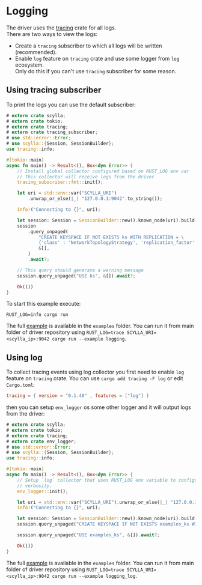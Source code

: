 # Logging

The driver uses the [tracing](https://github.com/tokio-rs/tracing) crate for all logs.\
There are two ways to view the logs:
- Create a `tracing` subscriber to which all logs will be written (recommended).
- Enable `log` feature on `tracing` crate and use some logger from `log` ecosystem. \
Only do this if you can't use `tracing` subscriber for some reason.

## Using tracing subscriber

To print the logs you can use the default subscriber:

```rust
# extern crate scylla;
# extern crate tokio;
# extern crate tracing;
# extern crate tracing_subscriber;
# use std::error::Error;
# use scylla::{Session, SessionBuilder};
use tracing::info;

#[tokio::main]
async fn main() -> Result<(), Box<dyn Error>> {
    // Install global collector configured based on RUST_LOG env var
    // This collector will receive logs from the driver
    tracing_subscriber::fmt::init();

    let uri = std::env::var("SCYLLA_URI")
        .unwrap_or_else(|_| "127.0.0.1:9042".to_string());

    info!("Connecting to {}", uri);

    let session: Session = SessionBuilder::new().known_node(uri).build().await?;
    session
        .query_unpaged(
            "CREATE KEYSPACE IF NOT EXISTS ks WITH REPLICATION = \
            {'class' : 'NetworkTopologyStrategy', 'replication_factor' : 1}",
            &[],
        )
        .await?;

    // This query should generate a warning message
    session.query_unpaged("USE ks", &[]).await?;

    Ok(())
}
```

To start this example execute:
```shell
RUST_LOG=info cargo run
```

The full [example](https://github.com/scylladb/scylla-rust-driver/tree/main/examples/logging.rs) is available in the `examples` folder.
You can run it from main folder of driver repository using `RUST_LOG=trace SCYLLA_URI=<scylla_ip>:9042 cargo run --example logging`.

## Using log

To collect tracing events using log collector you first need to enable `log` feature on `tracing` crate.
You can use `cargo add tracing -F log` or edit `Cargo.toml`:
```toml
tracing = { version = "0.1.40" , features = ["log"] }
```
then you can setup `env_logger` os some other logger and it will output logs from the driver:

```rust
# extern crate scylla;
# extern crate tokio;
# extern crate tracing;
# extern crate env_logger;
# use std::error::Error;
# use scylla::{Session, SessionBuilder};
use tracing::info;

#[tokio::main]
async fn main() -> Result<(), Box<dyn Error>> {
    // Setup `log` collector that uses RUST_LOG env variable to configure
    // verbosity.
    env_logger::init();

    let uri = std::env::var("SCYLLA_URI").unwrap_or_else(|_| "127.0.0.1:9042".to_string());
    info!("Connecting to {}", uri);

    let session: Session = SessionBuilder::new().known_node(uri).build().await?;
    session.query_unpaged("CREATE KEYSPACE IF NOT EXISTS examples_ks WITH REPLICATION = {'class' : 'NetworkTopologyStrategy', 'replication_factor' : 1}", &[]).await?;

    session.query_unpaged("USE examples_ks", &[]).await?;

    Ok(())
}
```

The full [example](https://github.com/scylladb/scylla-rust-driver/tree/main/examples/logging_log.rs) is available in the `examples` folder.
You can run it from main folder of driver repository using `RUST_LOG=trace SCYLLA_URI=<scylla_ip>:9042 cargo run --example logging_log`.